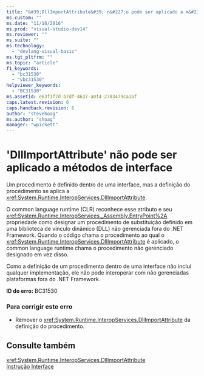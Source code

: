 ```yaml
---
title: "&#39;DllImportAttribute&#39; n&#227;o pode ser aplicado a m&#233;todos de interface | Microsoft Docs"
ms.custom: ""
ms.date: "11/16/2016"
ms.prod: "visual-studio-dev14"
ms.reviewer: ""
ms.suite: ""
ms.technology: 
  - "devlang-visual-basic"
ms.tgt_pltfrm: ""
ms.topic: "article"
f1_keywords: 
  - "bc31530"
  - "vbc31530"
helpviewer_keywords: 
  - "BC31530"
ms.assetid: e63f1f7d-b7df-4637-a0f4-2783479ca1af
caps.latest.revision: 6
caps.handback.revision: 6
author: "stevehoag"
ms.author: "shoag"
manager: "wpickett"
---
```

# &#39;DllImportAttribute&#39; n&#227;o pode ser aplicado a m&#233;todos de interface
Um procedimento é definido dentro de uma interface, mas a definição do procedimento se aplica a <xref:System.Runtime.InteropServices.DllImportAttribute>.  
  
 O common language runtime \(CLR\) reconhece esse atributo e seu <xref:System.Runtime.InteropServices._Assembly.EntryPoint%2A> propriedade como designar um procedimento de substituição definido em uma biblioteca de vínculo dinâmico \(DLL\) não gerenciada fora do .NET Framework. Quando o código chama o procedimento ao qual o <xref:System.Runtime.InteropServices.DllImportAttribute> é aplicado, o common language runtime chama o procedimento não gerenciado designado em vez disso.  
  
 Como a definição de um procedimento dentro de uma interface não inclui qualquer implementação, ele não pode interoperar com não gerenciadas plataformas fora do .NET Framework.  
  
 **ID do erro:** BC31530  
  
### Para corrigir este erro  
  
-   Remover o <xref:System.Runtime.InteropServices.DllImportAttribute> da definição do procedimento.  
  
## Consulte também  
 <xref:System.Runtime.InteropServices.DllImportAttribute>   
 [Instrução Interface](../../visual-basic/language-reference/statements/interface-statement.md)